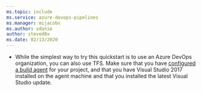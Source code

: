 ```yaml
---
ms.topic: include
ms.service: azure-devops-pipelines
ms.manager: mijacobs
ms.author: sdanie
author: steved0x
ms.date: 02/13/2020
---
```


* While the simplest way to try this quickstart is to use an Azure DevOps organization, you can also use TFS. Make sure that you have [configured a build agent](../agents/windows-agent.md) for your project, and that you have Visual Studio 2017 installed on the agent machine and that you installed the latest Visual Studio update.
